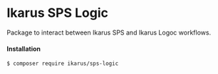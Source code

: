 # Ikarus SPS Logic

Package to interact between Ikarus SPS and Ikarus Logoc workflows.

#### Installation

```bin
$ composer require ikarus/sps-logic
```